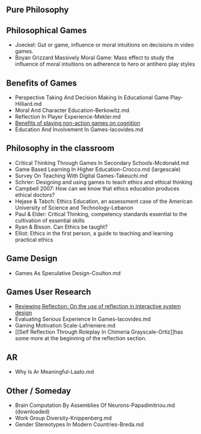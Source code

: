 Pure Philosophy
---------------

Philosophical Games
-------------------

 - Joeckel: Gut or game, influence or moral intuitions on decisions in video games.
 - Boyan Grizzard Massively Moral Game: Mass effect to study the influence of moral intuitions on adherence to hero or antihero play styles

Benefits of Games
-----------------

 - Perspective Taking And Decision Making In Educational Game Play-Hilliard.md
 - Moral And Character Education-Berkowitz.md
 - Reflection In Player Experience-Mekler.md
 - [Benefits of playing non-action games on cognition](https://journals.plos.org/plosone/article?id=10.1371/journal.pone.0058546)
 - Education And Involvement In Games-Iacovides.md

Philosophy in the classroom
---------------------------

 - Critical Thinking Through Games In Secondary Schools-Mcdonald.md
 - Game Based Learning In Higher Education-Crocco.md (largescale)
 - Survey On Teaching With Digital Games-Takeuchi.md
 - Schrier: Designing and using games to teach ethics and ethical thinking
 - Campbell 2007: How can we know that ethics education produces ethical doctors?
 - Hejase & Tabch: Ethics Education, an assessment case of the American University of Science and Technology-Lebanon
 - Paul & Elder: Critical Thinking, competency standards essential to the cultivation of essential skills
 - Ryan & Bisson. Can Ethics be taught?
 - Elliot: Ethics in the first person, a guide to teaching and learning practical ethics

Game Design
-----------

 - Games As Speculative Design-Coulton.md

Games User Research
-------------------

 - [Reviewing Reflection: On the use of reflection in interactive system design](https://dl.acm.org/doi/10.1145/2598510.2598598)
 - Evaluating Serious Experience In Games-Iacovides.md
 - Gaming Motivation Scale-Lafrieniere.md
 - [[Self Reflection Through Roleplay In Chimeria Grayscale-Ortiz]]has some more at the beginning of the reflection section.

AR
----

 - Why Is Ar Meaningful-Laato.md

Other / Someday
---------------

 - Brain Computation By Assemblies Of Neurons-Papadimitriou.md (downloaded)
 - Work Group Diversity-Knippenberg.md
 - Gender Stereotypes In Modern Countries-Breda.md
